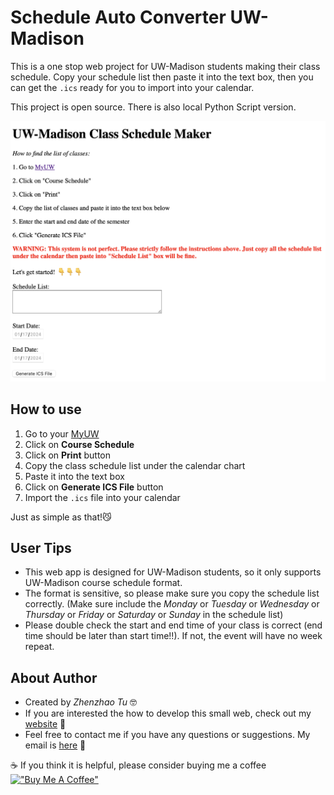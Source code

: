 # Schedule Auto Converter UW-Madison
This is a one stop web project for UW-Madison students making their class schedule. Copy your schedule list then paste it into the text box, then you can get the `.ics` ready for you to import into your calendar.

This project is open source. There is also local Python Script version.

![screenshot](screenshot.png)

## How to use
1. Go to your [MyUW](https://my.wisc.edu/web/expanded)
2. Click on **Course Schedule**
3. Click on **Print** button
4. Copy the class schedule list under the calendar chart
5. Paste it into the text box
6. Click on **Generate ICS File** button
7. Import the `.ics` file into your calendar

Just as simple as that!😼

## User Tips
- This web app is designed for UW-Madison students, so it only supports UW-Madison course schedule format.
- The format is sensitive, so please make sure you copy the schedule list correctly. (Make sure include the *Monday* or *Tuesday* or *Wednesday* or *Thursday* or *Friday* or *Saturday* or *Sunday* in the schedule list)
- Please double check the start and end time of your class is correct (end time should be later than start time!!). If not, the event will have no week repeat.

## About Author
- Created by *Zhenzhao Tu* 🤓
- If you are interested the how to develop this small web, check out my [website](https://math.tuzhenzhao.com) 📒
- Feel free to contact me if you have any questions or suggestions. My email is [here](tuzhenzhao@gmail.com) 📧

☕️ If you think it is helpful, please consider buying me a coffee [!["Buy Me A Coffee"](https://www.buymeacoffee.com/assets/img/custom_images/orange_img.png)](https://www.buymeacoffee.com/tuzhenzhao) 
